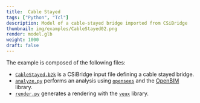 ```yaml
---
title:  Cable Stayed
tags: ["Python", "Tcl"]
description: Model of a cable-stayed bridge imported from CSiBridge
thumbnail: img/examples/CableStayed02.png
render: model.glb
weight: 1000
draft: false
---
```


The example is composed of the following files:
- [`CableStayed.b2k`](CableStayed.b2k) is a CSiBridge input file defining a cable stayed bridge.
- [`analyze.py`](analyze.py) performs  an analysis using [`opensees`](https://pypi.org/project/opensees) and the [OpenBIM](https://pypi.org/project/openbim) library.
- [`render.py`](render.py) generates a rendering with the [`veux`](https://pypi.org/project/veux) library.


